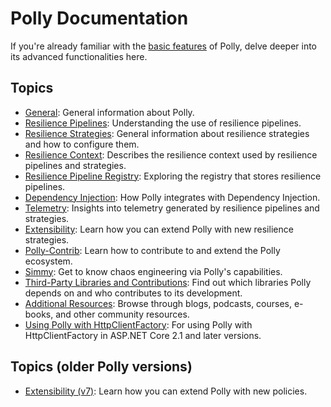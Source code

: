# Polly Documentation

If you're already familiar with the [basic features](../README.md) of Polly, delve deeper into its advanced functionalities here.

## Topics

- [General](general.md): General information about Polly.
- [Resilience Pipelines](resilience-pipelines.md): Understanding the use of resilience pipelines.
- [Resilience Strategies](resilience-strategies.md): General information about resilience strategies and how to configure them.
- [Resilience Context](resilience-context.md): Describes the resilience context used by resilience pipelines and strategies.
- [Resilience Pipeline Registry](resilience-pipeline-registry.md): Exploring the registry that stores resilience pipelines.
- [Dependency Injection](dependency-injection.md): How Polly integrates with Dependency Injection.
- [Telemetry](telemetry.md): Insights into telemetry generated by resilience pipelines and strategies.
- [Extensibility](v7/extensibility.md): Learn how you can extend Polly with new resilience strategies.
- [Polly-Contrib](polly-contrib.md): Learn how to contribute to and extend the Polly ecosystem.
- [Simmy](simmy.md): Get to know chaos engineering via Polly's capabilities.
- [Third-Party Libraries and Contributions](libraries-and-contributions.md): Find out which libraries Polly depends on and who contributes to its development.
- [Additional Resources](resources.md): Browse through blogs, podcasts, courses, e-books, and other community resources.
- [Using Polly with HttpClientFactory](https://github.com/App-vNext/Polly/wiki/Polly-and-HttpClientFactory): For using Polly with HttpClientFactory in ASP.NET Core 2.1 and later versions.

## Topics (older Polly versions)

- [Extensibility (v7)](v7/extensibility.md): Learn how you can extend Polly with new policies.
